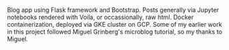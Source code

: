 Blog app using Flask framework and Bootstrap. 
Posts generally via Jupyter notebooks rendered with Voila, or occassionally, raw html. 
Docker containerization, deployed via GKE cluster on GCP. 
Some of my earlier work in this project followed Miguel Grinberg's microblog tutorial, so my thanks to Miguel.

